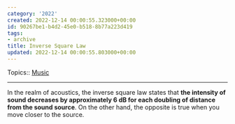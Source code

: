 ```yaml
---
category: '2022'
created: 2022-12-14 00:00:55.323000+00:00
id: 90267be1-b4d2-45e0-b518-8b77a223d419
tags:
- archive
title: Inverse Square Law
updated: 2022-12-14 00:00:55.803000+00:00
---
```

   
Topics:: [Music](../unsorted/music.md)   
   
   
---   
   
In the realm of acoustics, the inverse square law states that **the intensity of sound decreases by approximately 6 dB for each doubling of distance from the sound source**. On the other hand, the opposite is true when you move closer to the source.